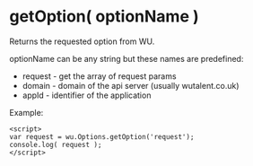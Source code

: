 getOption( optionName )
===
Returns the requested option from WU.

optionName can be any string but these names are predefined:

*  request - get the array of request params
*  domain - domain of the api server (usually wutalent.co.uk)
*  appId - identifier of the application

Example:

```
<script>
var request = wu.Options.getOption('request');
console.log( request );
</script>
```